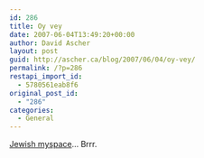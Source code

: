 ```yaml
---
id: 286
title: Oy vey
date: 2007-06-04T13:49:20+00:00
author: David Ascher
layout: post
guid: http://ascher.ca/blog/2007/06/04/oy-vey/
permalink: /?p=286
restapi_import_id:
  - 5780561eab8f6
original_post_id:
  - "286"
categories:
  - General
---
```

[Jewish myspace](http://www.koolanoo.com/action_251_6.aspx)&#8230; Brrr.